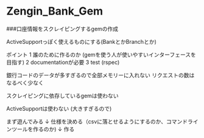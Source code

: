 # Zengin_Bank_Gem
###口座情報をスクレイピングするgemの作成

ActiveSupportっぽく使えるものにする(BankとかBranchとか)

ポイント
1 誰のために作るのか (gemを使う人が使いやすいインターフェースを目指す)
2 documentationが必要
3 test (rspec)

銀行コードのデータが多すぎるので全部メモリーに入れない
リクエストの数はなるべく少なく

スクレイピングに依存しているgemは使わない

ActiveSupportは使わない (大きすぎるので)

まず遊んでみる
↓
仕様を決める（csvに落とせるようにするのか、コマンドラインツールを作るのか)
↓
作る
